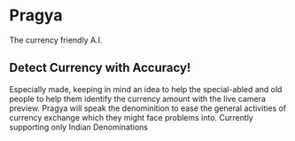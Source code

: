 # Pragya
The currency friendly A.I.

## Detect Currency with Accuracy!

Especially made, keeping in mind an idea to help the special-abled and old people to help them identify the currency amount with the live camera preview.
Pragya will speak the denominition to ease the general activities of currency exchange which they might face problems into.
Currently supporting only Indian Denominations 
